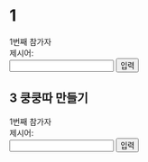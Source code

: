 # 1
<html lang="en">
<head>
    <meta charset="UTF-8">
    <meta http-equiv="X-UA-Compatible" content="IE=edge">
    <meta name="viewport" content="width=device-width, initial-scale=1.0">
    <title>끝말잇기</title>
</head>
<body>
    <div><span id="order">1</span>번째 참가자</div>
    <div>제시어: <span id="word"></span></div>
    <input type="text">
    <button>입력</button>
    <script>
        const number = parseInt(prompt("몇 명이 참가하나요?"),10);
        const $button=document.querySelector('button');
        const $input = document.querySelector('input');
        const $word = document.querySelector('#word');
        let word;
        let newWord;

        const onClickButton = () =>{
            if(!word){
            word=newWord;
            $word.textContent=word;
            $input.value='';
            } else {
                if(word[word.length -  1]===newWord[0]){
                    word=newWord;
                    $word.textContent = word;
                    $input.value='';
                    const order = Number($order.textContent);
                    if (order+1>number){
                        $order.textContent = 1;

                    } else{
                        $order.textContent = order+1;
                        
                    }
                    $input.value='';
                    $input.focus();
                } else{
                    alert('올바르지 않은 단어입니다.');
                    $input.value='';
                    $input.focus();
                }
            }
        };
        const onInput=(event)=>{
            newWord = event.target.value;
        };

        $button.addEventListener('click',onClickButton);
        $input.addEventListener('input',onInput);  
        
        
    </script>
</body>
</html>

# 2
<!DOCTYPE html>
<head>
  <meta charset="utf-8">
  <title>계산기</title>
  <style>
    * { box-sizing: border-box }
    #result { width: 180px; height: 50px; margin: 5px; text-align: right }
    #operator { width: 50px; height: 50px; margin: 5px; text-align: center }
    button { width: 50px; height: 50px; margin: 5px }
  </style>
</head>


<body>
  <input readonly id="operator">
  <input readonly type="number" id="result">
  <div class="row">
    <button id="num-7">7</button>
    <button id="num-8">8</button>
    <button id="num-9">9</button>
    <button id="plus">+</button>
  </div>
  <div class="row">
    <button id="num-4">4</button>
    <button id="num-5">5</button>
    <button id="num-6">6</button>
    <button id="minus">-</button>
  </div>
  <div class="row">
    <button id="num-1">1</button>
    <button id="num-2">2</button>
    <button id="num-3">3</button>
    <button id="divide">/</button>
  </div>
  <div class="row">
    <button id="clear">C</button>
    <button id="num-0">0</button>
    <button id="calculate">=</button>
    <button id="multiply">x</button>
  </div>
<script>
  let numOne = '';
  let operator = '';
  let numTwo = '';
  const $operator = document.querySelector('#operator');
  const $result = document.querySelector('#result');
  const onClickNumber = (event) => {
    if (!operator) { 
      numOne += event.target.textContent;
      $result.value += event.target.textContent;
      return;
    }
    
    if (!numTwo) {
      $result.value = '';
    }
    numTwo += event.target.textContent;
    $result.value += event.target.textContent;
  };
  document.querySelector('#num-0').addEventListener('click', onClickNumber);
  document.querySelector('#num-1').addEventListener('click', onClickNumber);
  document.querySelector('#num-2').addEventListener('click', onClickNumber);
  document.querySelector('#num-3').addEventListener('click', onClickNumber);
  document.querySelector('#num-4').addEventListener('click', onClickNumber);
  document.querySelector('#num-5').addEventListener('click', onClickNumber);
  document.querySelector('#num-6').addEventListener('click', onClickNumber);
  document.querySelector('#num-7').addEventListener('click', onClickNumber);
  document.querySelector('#num-8').addEventListener('click', onClickNumber);
  document.querySelector('#num-9').addEventListener('click', onClickNumber);

  const onClickOperator = (op) => () => {
    if (numOne) {
      operator = op;
      $operator.value = op;
    } else {
      alert('숫자를 먼저 입력하세요.');
    }
  }
  document.querySelector('#plus').addEventListener('click', onClickOperator('+'));
  document.querySelector('#minus').addEventListener('click', onClickOperator('-'));
  document.querySelector('#divide').addEventListener('click', onClickOperator('/'));
  document.querySelector('#multiply').addEventListener('click', onClickOperator('*'));
  document.querySelector('#calculate').addEventListener('click', () => {
    if (numTwo) {
      switch (operator) {
        case '+':
          $result.value = parseInt(numOne) + parseInt(numTwo);
          break;
        case '-':
          $result.value = numOne - numTwo;
          break;
        case '*':
          $result.value = numOne * numTwo;
          break;
        case '/':
          $result.value = numOne / numTwo;
          break;
        default:
          break;
      }
    } else {
      alert('숫자를 먼저 입력하세요.');
    }
  });
  document.querySelector('#clear').addEventListener('click', () => {
    numOne = '';
    operator = '';
    numTwo = '';
    $operator.value = '';
    $result.value = '';
  });
</script>
</body>


## 3 쿵쿵따 만들기
<!DOCTYPE html>
<html lang="en">

<head>
    <meta charset="UTF-8">
    <meta http-equiv="X-UA-Compatible" content="IE=edge">
    <meta name="viewport" content="width=device-width, initial-scale=1.0">
    <title>끝말잇기</title>
</head>

<body>
    <div><span id="order">1</span>번째 참가자</div>
    <div>제시어: <span id="word"></span></div>
    <input type="text">
    <button>입력</button>
    <script>
        const number = parseInt(prompt("몇 명이 참가하나요?"), 10);//알림창//alert: 경고창, confirm: 확인, 취소
        const $button = document.querySelector('button');
        const $input = document.querySelector('input');
        const $word = document.querySelector('#word')
        const $order = document.querySelector('#order');
        let word;//제시어
        let newWord;//새로 입력한 단어

        const onClickButton = () => {
            if (newWord.length == 3) {
                if (!word) {//제시어가 비어있는가?
                    word = newWord;
                    $word.textContent = word;
                    $input.value = '';
                    $input.focus();
                } else {
                    if (word[word.length - 1] === newWord[0]) {
                        word = newWord;
                        $word.textContent = word;
                        $input.value = '';//안의 값 빈값으로 바꿔주기.
                        const order = Number($order.textContent);
                        if (order + 1 > number) {
                            $order.textContent = 1;

                        } else {
                            $order.textContent = order + 1;

                        }
                        $input.value = '';
                        $input.focus();
                    } else {
                        alert('올바르지 않은 단어입니다.');
                        $input.value = '';
                        $input.focus();
                    }
                }
            } else { 
                alert('올바르지 않은 단어입니다. 세 글자 이상 입력하세요.');
                $input.value = '';
                $input.focus();
            }
        };
        const onInput = (event) => {
            newWord = event.target.value;
        };

        $button.addEventListener('click', onClickButton);
        $input.addEventListener('input', onInput);


    </script>
</body>

</html>
